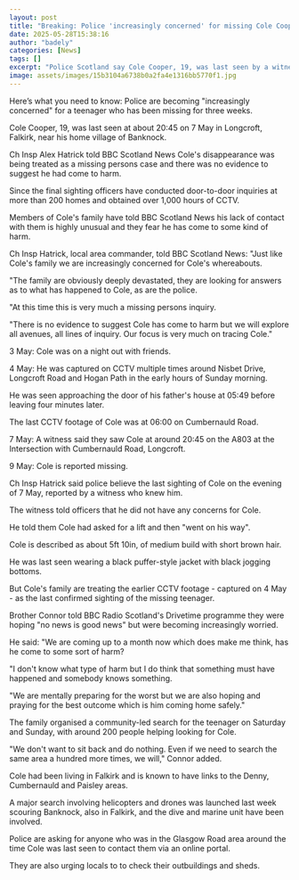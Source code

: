 ```yaml
---
layout: post
title: "Breaking: Police 'increasingly concerned' for missing Cole Cooper"
date: 2025-05-28T15:38:16
author: "badely"
categories: [News]
tags: []
excerpt: "Police Scotland say Cole Cooper, 19, was last seen by a witness in Longcroft, Falkirk, on Wednesday 7 May."
image: assets/images/15b3104a6738b0a2fa4e1316bb5770f1.jpg
---
```


Here’s what you need to know: Police are becoming "increasingly concerned" for a teenager who has been missing for three weeks.

Cole Cooper, 19, was last seen at about 20:45 on 7 May in Longcroft, Falkirk, near his home village of Banknock.

Ch Insp Alex Hatrick told BBC Scotland News Cole's disappearance was being treated as a missing persons case and there was no evidence to suggest he had come to harm.

Since the final sighting officers have conducted door-to-door inquiries at more than 200 homes and obtained over 1,000 hours of CCTV.

Members of Cole's family have told BBC Scotland News his lack of contact with them is highly unusual and they fear he has come to some kind of harm. 

Ch Insp Hatrick, local area commander, told BBC Scotland News: "Just like Cole's family we are increasingly concerned for Cole's whereabouts. 

"The family are obviously deeply devastated, they are looking for answers as to what has happened to Cole, as are the police.

"At this time this is very much a missing persons inquiry.

"There is no evidence to suggest Cole has come to harm but we will explore all avenues, all lines of inquiry. Our focus is very much on tracing Cole."

3 May: Cole was on a night out with friends. 

4 May: He was captured on CCTV multiple times around Nisbet Drive, Longcroft Road and Hogan Path in the early hours of Sunday morning.

He was seen approaching the door of his father's house at 05:49 before leaving four minutes later.

The last CCTV footage of Cole was at 06:00 on Cumbernauld Road.

7 May: A witness said they saw Cole at around 20:45 on the A803 at the Intersection with Cumbernauld Road, Longcroft.

9 May: Cole is reported missing.

Ch Insp Hatrick said police believe the last sighting of Cole on the evening of 7 May, reported by a witness who knew him.

The witness told officers that he did not have any concerns for Cole.

He told them Cole had asked for a lift and then "went on his way".

Cole is described as about 5ft 10in, of medium build with short brown hair. 

He was last seen wearing a black puffer-style jacket with black jogging bottoms.

But Cole's family are treating the earlier CCTV footage - captured on 4 May - as the last confirmed sighting of the missing teenager.

Brother Connor told BBC Radio Scotland's Drivetime programme they were hoping "no news is good news" but were becoming increasingly worried.

He said: "We are coming up to a month now which does make me think, has he come to some sort of harm?

"I don't know what type of harm but I do think that something must have happened and somebody knows something.

"We are mentally preparing for the worst but we are also hoping and praying for the best outcome which is him coming home safely."

The family organised a community-led search for the teenager on Saturday and Sunday, with around 200 people helping looking for Cole.

"We don't want to sit back and do nothing. Even if we need to search the same area a hundred more times, we will," Connor added.

Cole had been living in Falkirk and is known to have links to the Denny, Cumbernauld and Paisley areas.

A major search involving helicopters and drones was launched last week scouring Banknock, also in Falkirk, and the dive and marine unit have been involved.

Police are asking for anyone who was in the Glasgow Road area around the time Cole was last seen to contact them via an online portal.

They are also urging locals to to check their outbuildings and sheds.


